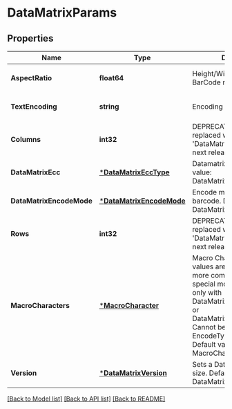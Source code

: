 # DataMatrixParams

## Properties

Name | Type | Description | Notes
---- | ---- | ----------- | -----
**AspectRatio** | **float64** | Height/Width ratio of 2D BarCode module | [optional] [default to null]
**TextEncoding** | **string** | Encoding of codetext. | [optional] [default to null]
**Columns** | **int32** | DEPRECATED: Will be replaced with &#39;DataMatrix.Version&#39; in the next release  Columns count. | [optional] [default to null]
**DataMatrixEcc** | [***DataMatrixEccType**](DataMatrixEccType.md) | Datamatrix ECC type. Default value: DataMatrixEccType.Ecc200. | [optional] [default to null]
**DataMatrixEncodeMode** | [***DataMatrixEncodeMode**](DataMatrixEncodeMode.md) | Encode mode of Datamatrix barcode. Default value: DataMatrixEncodeMode.Auto. | [optional] [default to null]
**Rows** | **int32** | DEPRECATED: Will be replaced with &#39;DataMatrix.Version&#39; in the next release  Rows count. | [optional] [default to null]
**MacroCharacters** | [***MacroCharacter**](MacroCharacter.md) | Macro Characters 05 and 06 values are used to obtain more compact encoding in special modes. Can be used only with DataMatrixEccType.Ecc200 or DataMatrixEccType.EccAuto. Cannot be used with EncodeTypes.GS1DataMatrix Default value: MacroCharacters.None. | [optional] [default to null]
**Version** | [***DataMatrixVersion**](DataMatrixVersion.md) | Sets a Datamatrix symbol size. Default value: DataMatrixVersion.Auto. | [optional] [default to null]

[[Back to Model list]](../README.md#documentation-for-models) [[Back to API list]](../README.md#documentation-for-api-endpoints) [[Back to README]](../README.md)

